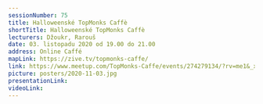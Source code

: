 ```yaml
---
sessionNumber: 75
title: Halloweenské TopMonks Caffè
shortTitle: Halloweenské TopMonks Caffè
lecturers: Džoukr, Rarouš
date: 03. listopadu 2020 od 19.00 do 21.00
address: Online Caffé
mapLink: https://zive.tv/topmonks-caffe/
link: https://www.meetup.com/TopMonks-Caffe/events/274279134/?rv=me1&_xtd=gatlbWFpbF9jbGlja9oAJDY5ZjBlMzNhLWEwNTItNDYyNC04MmE4LWJjNTZkYTQ5NzlkMw&_af=event&_af_eid=274279134
picture: posters/2020-11-03.jpg
presentationLink:
videoLink:
---
```



